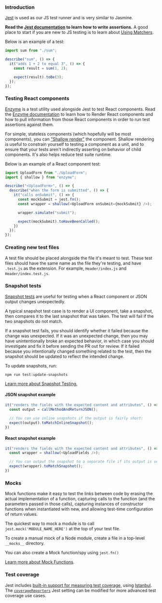 ### Introduction

[Jest](https://jestjs.io/) is used as our JS test runner and is very similar to Jasmine.

**Read the [Jest documentation](https://jestjs.io/en/) to learn how to write assertions.** A good place to start if you are new to JS testing is to learn about [Using Matchers](https://jestjs.io/docs/en/using-matchers).

Below is an example of a test:

```js
import sum from "./sum";

describe("sum", () => {
  it("adds 1 + 2 to equal 3", () => {
    const result = sum(1, 2);

    expect(result).toBe(3);
  });
});
```

### Testing React components

[Enzyme](http://airbnb.io/enzyme/) is a test utility used alongside Jest to test React components. Read the [Enzyme documentation](http://airbnb.io/enzyme/) to learn how to Render React components and how to pull information from those React components in order to run test assertions against them.

For simple, stateless components (which hopefully will be most components), you can ["Shallow render"](https://airbnb.io/enzyme/docs/api/shallow.html) the component. Shallow rendering is useful to constrain yourself to testing a component as a unit, and to ensure that your tests aren't indirectly asserting on behavior of child components. It's also helps reduce test suite runtime.

Below is an example of a React component test:

```js
import UploadForm from "./UploadForm";
import { shallow } from "enzyme";

describe("<UploadForm>", () => {
  describe("when the form is submitted", () => {
    it("calls onSubmit", () => {
      const mockSubmit = jest.fn();
      const wrapper = shallow(<UploadForm onSubmit={mockSubmit} />);

      wrapper.simulate("submit");

      expect(mockSubmit).toHaveBeenCalled();
    })
  });
});
```

### Creating new test files

A test file should be placed alongside the file it's meant to test. These test files should have the same name as the file they're testing, and have `.test.js` as the extension. For example, `Header/index.js` and `Header/index.test.js`.

### Snapshot tests

[Snapshot tests](https://jestjs.io/docs/en/snapshot-testing) are useful for testing when a React component or JSON output changes unexpectedly.

A typical snapshot test case is to render a UI component, take a snapshot, then compares it to the last snapshot that was taken. The test will fail if the two snapshots do not match.

If a snapshot test fails, you should identify whether it failed because the change was unexpected. If it was an unexpected change, then you may have unintentionally broke an expected behavior, in which case you should investigate and fix it before sending the PR out for review. If it failed because you intentionally changed something related to the test, then the snapshot should be updated to reflect the intended change.

To update snapshots, run:

```
npm run test:update-snapshots
```

[Learn more about Snapshot Testing.](https://jestjs.io/docs/en/snapshot-testing)

#### JSON snapshot example

```js
it("renders the fields with the expected content and attributes", () => {
  const output = callMethodAndReturnJSON();

  // You can use inline snapshots if the output is fairly short:
  expect(output).toMatchInlineSnapshot();
})
```

#### React snapshot example

```js
it("renders the fields with the expected content and attributes", () => {
  const wrapper = shallow(<UploadFields />);

  // You can output the snapshot to a separate file if its output is verbose:
  expect(wrapper).toMatchSnapshot();
})
```

### Mocks

Mock functions make it easy to test the links between code by erasing the actual implementation of a function, capturing calls to the function (and the parameters passed in those calls), capturing instances of constructor functions when instantiated with new, and allowing test-time configuration of return values.

The quickest way to mock a module is to call `jest.mock('MODULE_NAME_HERE')` at the top of your test file.

To create a manual mock of a Node module, create a file in a top-level `__mocks__` directory.

You can also create a Mock function/spy using `jest.fn()`

[Learn more about Mock Functions](https://jestjs.io/docs/en/mock-functions).

### Test coverage

Jest includes [built-in support for measuring test coverage](https://jestjs.io/docs/en/cli#coverage), using [Istanbul](https://istanbul.js.org/). The [`coverageReporters`](https://jestjs.io/docs/en/configuration#coveragereporters-array-string) Jest setting can be modified for more advanced test coverage use cases.
